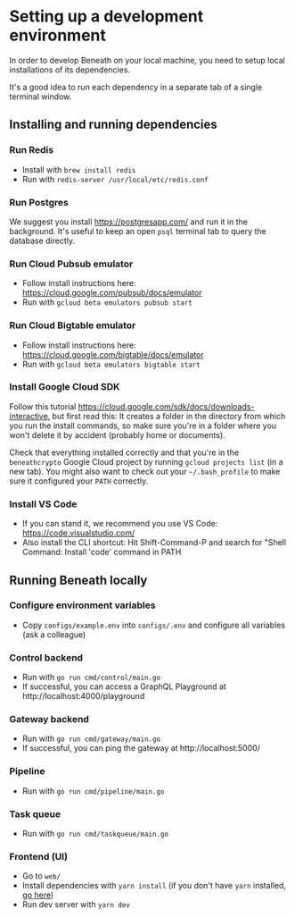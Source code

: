 # Setting up a development environment

In order to develop Beneath on your local machine, you need to setup local installations of its dependencies.

It's a good idea to run each dependency in a separate tab of a single terminal window.

## Installing and running dependencies

### Run Redis

- Install with `brew install redis`
- Run with `redis-server /usr/local/etc/redis.conf`

### Run Postgres

We suggest you install https://postgresapp.com/ and run it in the background. It's useful to keep an open `psql` terminal tab to query the database directly.

### Run Cloud Pubsub emulator

- Follow install instructions here: https://cloud.google.com/pubsub/docs/emulator
- Run with `gcloud beta emulators pubsub start`

### Run Cloud Bigtable emulator

- Follow install instructions here: https://cloud.google.com/bigtable/docs/emulator
- Run with `gcloud beta emulators bigtable start`

### Install Google Cloud SDK

Follow this tutorial https://cloud.google.com/sdk/docs/downloads-interactive, but first read this: It creates a folder in the directory from which you run the install commands, so make sure you're in a folder where you won't delete it by accident (probably home or documents). 

Check that everything installed correctly and that you're in the `beneathcrypto` Google Cloud project by running `gcloud projects list` (in a new tab). You might also want to check out your `~/.bash_profile` to make sure it configured your `PATH` correctly.

### Install VS Code

- If you can stand it, we recommend you use VS Code: https://code.visualstudio.com/
- Also install the CLI shortcut: Hit Shift-Command-P and search for "Shell Command: Install 'code' command in PATH

## Running Beneath locally

### Configure environment variables

- Copy `configs/example.env` into `configs/.env` and configure all variables (ask a colleague)

### Control backend

- Run with `go run cmd/control/main.go`
- If successful, you can access a GraphQL Playground at http://localhost:4000/playground

### Gateway backend

- Run with `go run cmd/gateway/main.go`
- If successful, you can ping the gateway at http://localhost:5000/

### Pipeline

- Run with `go run cmd/pipeline/main.go`

### Task queue

- Run with `go run cmd/taskqueue/main.go`

### Frontend (UI)

- Go to `web/`
- Install dependencies with `yarn install` (if you don't have `yarn` installed, [go here](https://yarnpkg.com/en/docs/install))
- Run dev server with `yarn dev`
